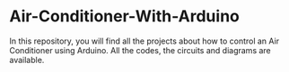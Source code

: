 # Air-Conditioner-With-Arduino
In this repository, you will find all the projects about how to control an Air Conditioner using Arduino. All the codes, the circuits and diagrams are available.
